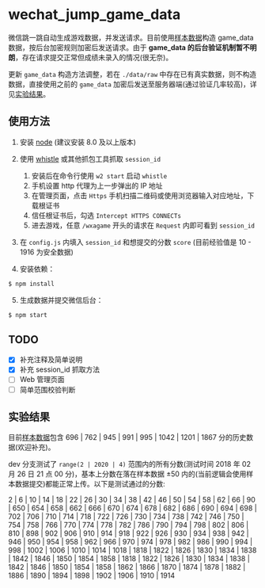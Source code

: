 # wechat_jump_game_data

微信跳一跳自动生成游戏数据，并发送请求。目前使用[样本数据](./data/game_data.js)构造 game_data 数据，按后台加密规则加密后发送请求。由于 **game_data 的后台验证机制暂不明朗**，存在请求提交正常但成绩未录入的情况(很无奈)。

更新 `game_data` 构造方法调整，若在 `./data/raw` 中存在已有真实数据，则不构造数据，直接使用之前的 `game_data` 加密后发送至服务器端(通过验证几率较高)，详见[实验结果](#实验结果)。

## 使用方法

1. 安装 [node](https://github.com/nodejs/node) (建议安装 8.0 及以上版本)
2. 使用 [whistle](https://github.com/avwo/whistle) 或其他抓包工具抓取 `session_id`
   1. 安装后在命令行使用 `w2 start` 启动 `whistle`
   2. 手机设置 http 代理为上一步弹出的 IP 地址
   3. 在管理页面，点击 `Https` 手机扫描二维码或使用浏览器输入对应地址，下载根证书
   4. 信任根证书后，勾选 `Intercept HTTPS CONNECTs`
   5. 进去游戏，任意 `/wxagame` 开头的请求在 `Request` 内即可看到 `session_id`
3. 在 `config.js` 内填入 `session_id` 和想提交的分数 `score` (目前经验值是 10 - 1916 为安全数据)

4. 安装依赖：

```bash
$ npm install
```

5. 生成数据并提交微信后台：

```bash
$ npm start
```

## TODO

* [x] 补充注释及简单说明
* [x] 补充 session_id 抓取方法
* [ ] Web 管理页面
* [ ] 简单范围校验判断

## 实验结果

目前[样本数据](./data/raw)包含 696 | 762 | 945 | 991 | 995 | 1042 | 1201 | 1867 分的历史数据(欢迎补充)。

dev 分支测试了 `range(2 | 2020 | 4)` 范围内的所有分数(测试时间 2018 年 02 月 26 日 21 点 00 分)，基本上分数在落在样本数据 ±50 内的(当前逻辑会使用样本数据提交)都能正常上传。以下是测试通过的分数:

2 | 6 | 10 | 14 | 18 | 22 | 26 | 30 | 34 | 38 | 42 | 46 | 50 | 54 | 58 | 62 | 66 | 90 | 650 | 654 | 658 | 662 | 666 | 670 | 674 | 678 | 682 | 686 | 690 | 694 | 698 | 702 | 706 | 710 | 714 | 718 | 722 | 726 | 730 | 734 | 738 | 742 | 746 | 750 | 754 | 758 | 766 | 770 | 774 | 778 | 782 | 786 | 790 | 794 | 798 | 802 | 806 | 810 | 898 | 902 | 906 | 910 | 914 | 918 | 922 | 926 | 930 | 934 | 938 | 942 | 946 | 950 | 954 | 958 | 962 | 966 | 970 | 974 | 978 | 982 | 986 | 990 | 994 | 998 | 1002 | 1006 | 1010 | 1014 | 1018 | 1818 | 1822 | 1826 | 1830 | 1834 | 1838 | 1842 | 1846 | 1850 | 1854 | 1858 | 1818 | 1822 | 1826 | 1830 | 1834 | 1838 | 1842 | 1846 | 1850 | 1854 | 1858 | 1862 | 1866 | 1870 | 1874 | 1878 | 1882 | 1886 | 1890 | 1894 | 1898 | 1902 | 1906 | 1910 | 1914
